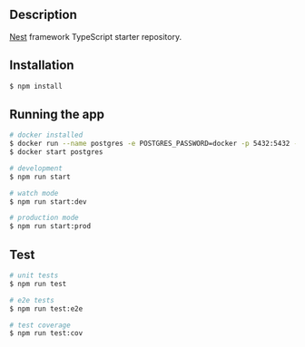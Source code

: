 ## Description

[Nest](https://github.com/nestjs/nest) framework TypeScript starter repository.

## Installation

```bash
$ npm install
```

## Running the app

```bash
# docker installed
$ docker run --name postgres -e POSTGRES_PASSWORD=docker -p 5432:5432 -d postgres
$ docker start postgres

# development
$ npm run start

# watch mode
$ npm run start:dev

# production mode
$ npm run start:prod
```

## Test

```bash
# unit tests
$ npm run test

# e2e tests
$ npm run test:e2e

# test coverage
$ npm run test:cov
```
